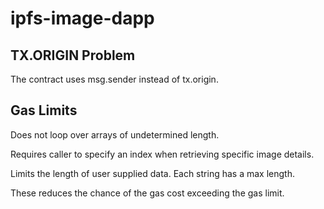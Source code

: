 # ipfs-image-dapp

## TX.ORIGIN Problem

The contract uses msg.sender instead of tx.origin.

## Gas Limits

Does not loop over arrays of undetermined length.

Requires caller to specify an index when retrieving specific image details. 

Limits the length of user supplied data. Each string has a max length.

These reduces the chance of the gas cost exceeding the gas limit.
